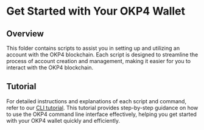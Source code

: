 # Get Started with Your OKP4 Wallet

## Overview

This folder contains scripts to assist you in setting up and utilizing an account with the OKP4 blockchain. Each script is designed to streamline the process of account creation and management, making it easier for you to interact with the OKP4 blockchain.

## Tutorial

For detailed instructions and explanations of each script and command, refer to our [CLI tutorial](https://docs.okp4.network/tutorials/cli-1#get-started-with-the-okp4-cli). This tutorial provides step-by-step guidance on how to use the OKP4 command line interface effectively, helping you get started with your OKP4 wallet quickly and efficiently.
